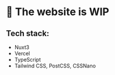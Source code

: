 # 🚧 The website is WIP

## Tech stack:

- Nuxt3
- Vercel
- TypeScript
- Tailwind CSS, PostCSS, CSSNano
